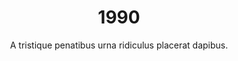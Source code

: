---
layout: post
title: 1990
published: true
timeline: false
teaserText: "Penatibus nec lorem montes adipiscing porttitor augue quis pulvinar velit et? Penatibus nec lorem montes adipiscing porttitor augue quis pulvinar velit et?"
subtitle: "A tristique penatibus urna ridiculus placerat dapibus."
video: "http://player.vimeo.com/video/63683408"
teaserImg: 1990-teaser.jpg
statistics:
- stat: 982
  desc: 982 HIV/AIDS Deaths in Canada.   
  link: http://www.phac-aspc.gc.ca/aids-sida/publication/survreport/2009/dec/9-eng.php
  type: webpage
- stat: 8
  desc: million HIV cases globally.   
  link: http://www.worldaidscampaign.org/world-aids-day/history-of-world-aids-day/
  type: webpage
- stat: 5,500,500
  desc: estimated HIV cases in Africa and more than 650,000 estimated AIDS cases.  
  link: http://www.avert.org/africa-aids-timeline.htm
  type: webpage
global:
- item: Ryan White dies and President Bush signs Ryan White Act.   
  link: http://www.youtube.com/watch?v=TNWCo-pIyPE
  type: video
- item: 6th IAS Conference in San Francisco. Protestors boycott the US immigration policy. 
  link: http://www.youtube.com/watch?v=jShPJFc2CP0
  type: video
- item: First National Conference on Women and AIDS, Boston.   
  link: http://www.worldaidscampaign.org/world-aids-day/history-of-world-aids-day/
  type: website
- item: Act Up demands clinical trials incorporate women and people of color.  
  link: http://aids.gov/hiv-aids-basics/hiv-aids-101/aids-timeline/
  type: website
- item: The AIDS ward at Cook County Hospital in Chicago, refuses to treat women.   
  link: http://www.thebody.com/content/art390.html#1990 
  type: website
national:
- item: National AIDS Strategy announced (Canada). 
  link: http://www.actoronto.org/home.nsf/pages/acttimeline
  type: website
- item: Canadian HIV Trials Network started. 
  link: http://www.projectremember.ca/TimeLine.aspx
  type: website
- item: CAHR founded; sponsored by St. Paul's and UBC.   
  link: http://www.projectremember.ca/TimeLine.aspx
  type: website
- item: CATIE, Canada’s source for HIV and Hepatitis Information, is formed.   
  link: http://www.catie.ca/en/about/work#mission
  type: website
year:
- item: Nelson Mandela is released from Prison after 27 years behind bars.   
  link: http://www.youtube.com/watch?v=5s8xkjG8bx4
  type: video
- item: The World Health Organization removes homosexuality from its list of Mental Illnesses.
  link: http://www.opseu.org/committees/rainbow/may-17-2013.htm
  type: website
- item: Berners-Lee who in 1990 developed a system of online links called Hypertext Transfer Protocol (or HTTP)
  link: http://www.cbc.ca/archives/categories/science-technology/computers/inventing-the-internet-age/the-men-who-invented-the-web.html
  type: webpage
local:
- item: Dr. Peter Jepson-Young starts a two year video diary series to educate Canadian about living with HIV.   
  link: http://www.cbc.ca/bc/features/drpeter/
  type: webpage
- item: Gay Games Held in Vancouver.    
  link: http://en.wikipedia.org/wiki/Gay_Games
  type: webpage
- item: New Vancouver Program For Gay Men "AIDS Vancouver has alunched a new program of education and information for gay men.” Guide Magazine, Seattle Dec. 90 pg.11
---